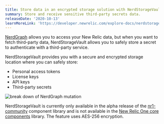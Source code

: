 ```yaml
---
title: Store data in an encrypted storage solution with NerdStorageVault
summary: Store and receive sensitive third-party secrets data.
releaseDate: '2020-10-13'
learnMoreLink: 'https://developer.newrelic.com/explore-docs/nerdstoragevault'
---
```


[NerdGraph](https://developer.newrelic.com/collect-data/get-started-nerdgraph-api-explorer) allows you to access your New Relic data, but when you want to fetch third-party data, NerdStorageVault allows you to safely store a secret to authenticate with a third-party service.

NerdStorageVault provides you with a secure and encrypted storage location where you can safely store:

* Personal access tokens
* License keys
* API keys
* Third-party secrets

![break down of NerdGraph mutation](src/images/nerdgraph-mutation.png "nerdgraph-mutation.png")

NerdStorageVault is currently only available in the alpha release of the [nr1-community](https://www.npmjs.com/package/@newrelic/nr1-community/v/1.3.0-alpha.5) component library and is not available in the [New Relic One core components](https://developer.newrelic.com/explore-docs/intro-to-sdk) library. The feature uses AES-256 encryption.
